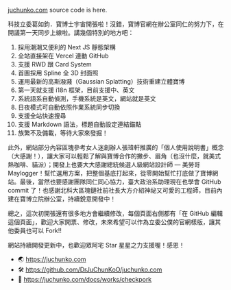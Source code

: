 [juchunko.com](juchunko.com) source code is here.

科技立委葛如鈞．寶博士宇宙開張啦！沒錯，寶博官網在辦公室同仁的努力下，在開議第一天同步上線啦。講幾個特別的地方吧：

1. 採用潮潮又便利的 Next JS 靜態架構
2. 全站直接架在 Vercel 連動 GitHub
3. 支援 RWD 跟 Card System
4. 首圖採用 Spline 全 3D 封面照
5. 運用最新的高斯潑濺（Gaussian Splatting）技術重建立體寶博
6. 第一天就支援 i18n 框架，目前支援中、英文
7. 系統語系自動偵測，手機系統是英文，網站就是英文
8. 日夜模式可自動依照作業系統同步切換
9. 支援全站快速搜尋
10. 支援 Markdown 語法，標題自動設定連結錨點
11. 族繁不及備載，等待大家來發掘！

此外，網站部分內容區塊參考女人迷創辦人張瑋軒推廣的「個人使用說明書」概念（大感謝！），讓大家可以輕鬆了解與寶博合作的撇步、眉角（也沒什麼，就美式熱咖啡、貓派）；開發上也要大大感謝總統候選人級網站設計師 — 美勞哥 Maylogger！幫忙選用方案，把整個基底打起來，從零開始幫忙打底做了寶博網站。最後，當然也要感謝團隊同仁同心協力，臺大政治系助理現在也學會 GitHub commit 了！也感謝北科大區塊鏈社前社長大方介紹神祕又可愛的工程師，目前內建在寶博立院辦公室，持續銳意開發中！

總之，這次初開張還有很多地方會繼續修改，每個頁面右側都有「在 GitHub 編輯這個頁面」，歡迎大家開票、修改，未來希望可以作為立委公僕的官網樣版，讓其他委員也可以 Fork!!

網站持續開發更新中，也歡迎眾阿宅 Star 星星之力支援喔！感恩！

- 🌏 https://juchunko.com
- 🛠️ https://github.com/DrJuChunKoO/juchunko.com
- 🐖 https://juchunko.com/docs/works/checkpork
